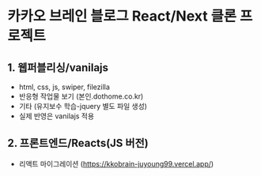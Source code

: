 # 카카오 브레인 블로그 React/Next 클론 프로젝트

## 1. 웹퍼블리싱/vanilajs

- html, css, js, swiper, filezilla
- 반응형 작업물 보기 (본인.dothome.co.kr)
- 기타 (유지보수 학습-jquery 별도 파일 생성)
- 실제 반영은 vanilajs 적용

## 2. 프론트엔드/Reacts(JS 버전)

- 리액트 마이그레이션 (https://kkobrain-juyoung99.vercel.app/)

